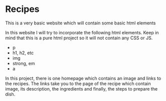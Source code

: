 # Recipes
This is a very basic website which will contain some basic html elements

In this website I will try to incorporate the following html elements. Keep in 
mind that this is a pure html project so it will not contain any CSS or JS.

- p
- h1, h2, etc
- img
- strong, em
- a 

In this project, there is one homepage which contains an image and links to the recipes. The links take you to the page of the recipe which contain image, its description, the ingredients and finally, the steps to prepare the dish.